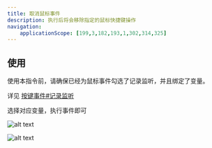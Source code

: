 ```yaml
---
title: 取消鼠标事件
description: 执行后将会移除指定的鼠标快捷键操作
navigation:
    applicationScope: [199,3,182,193,1,302,314,325]
---
```


## 使用

使用本指令前，请确保已经为鼠标事件勾选了记录监听，并且绑定了变量。

详见 [按键事件#记录监听](./mouseevent#记录监听)

选择对应变量，执行事件即可

![alt text](https://assbak.gcw.wiki/gcw/image/zh_hans/commands/event/cancelmouseevent/image.png)

![alt text](https://assbak.gcw.wiki/gcw/image/zh_hans/commands/event/cancelmouseevent/image-1.png)

